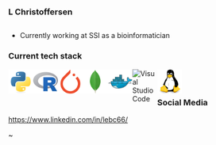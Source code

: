 ### L Christoffersen

##
- Currently working at SSI as a bioinformatician

### Current tech stack
[<img align="left" alt="Python" width="50px" src="https://github.com/devicons/devicon/blob/master/icons/python/python-original.svg" />](github)
[<img align="left" alt="R" width="50px" src="https://github.com/devicons/devicon/blob/master/icons/r/r-original.svg" />](github)
[<img align="left" alt="pytorch" width="50px" src="https://github.com/devicons/devicon/blob/master/icons/pytorch/pytorch-original.svg" />](github)
[<img align="left" alt="mongodb" width="50px" src="https://github.com/devicons/devicon/blob/master/icons/mongodb/mongodb-original.svg" />](github)
[<img align="left" alt="Docker" width="50px" src="https://github.com/devicons/devicon/blob/master/icons/docker/docker-original.svg" />](github)
[<img align="left" alt="Visual Studio Code" width="50px" src="https://upload.wikimedia.org/wikipedia/commons/9/9a/Visual_Studio_Code_1.35_icon.svg" />](github)
[<img align="left" alt="Linux" width="50px" src="https://github.com/devicons/devicon/blob/master/icons/linux/linux-original.svg" />](github)
<br/><br/>


### Social Media
https://www.linkedin.com/in/lebc66/

<!--
**kimleeng/kimleeng** is a ✨ _special_ ✨ repository because its `README.md` (this file) appears on your GitHub profile.

Here are some ideas to get you started:

- 🔭 I’m currently working on ...
- 🌱 I’m currently learning ...
- 👯 I’m looking to collaborate on ...
- 🤔 I’m looking for help with ...
- 💬 Ask me about ...
- 📫 How to reach me: ...
- 😄 Pronouns: ...
- ⚡ Fun fact: ...
-->~